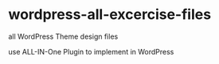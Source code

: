 # wordpress-all-excercise-files
all WordPress Theme design files

use ALL-IN-One Plugin to implement in WordPress
